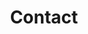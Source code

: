 ---
title: "Contact"
subtitle: ""
# meta description
description: "Contacts of Toastmasters International Speakers"
draft: false
---